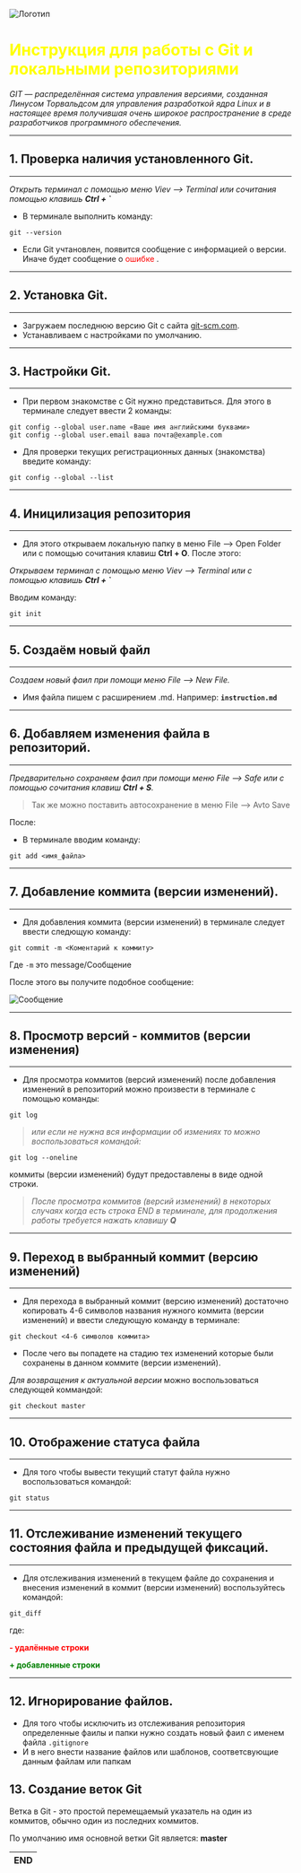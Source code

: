 ![Логотип](Git_Logo.png)
# <span style="color: yellow ">Инструкция для работы с Git и локальными репозиториями </span>

*GIT — распределённая система управления версиями, созданная Линусом Торвальдсом для управления разработкой ядра Linux и в настоящее время получившая очень широкое распространение в среде разработчиков программного обеспечения.*

----------------------------------
## 1. Проверка наличия установленного Git.
----------------------------------
_Открыть терминал с помощью меню
Viev --> Terminal или сочитания помощью клавишь **Ctrl + `**_ 
* В терминале  выполнить команду:
```
git --version
```
* Если Git учтановлен, появится сообщение с информацией о версии.
Иначе будет сообщение о <span style="color:red"> ошибке </span>.
-----------------------------------
## 2. Установка Git. 
-----------------------------------
* Загружаем последнюю версию Git с сайта [git-scm.com](https://git-scm.com/downloads).
* Устанавливаем с настройками по умолчанию. 
------------------------------------
## 3. Настройки Git.
------------------------------------
* При первом знакомстве с Git нужно представиться.
Для этого в терминале следует ввести 2 команды:

```
git config --global user.name «Ваше имя английскими буквами»
git config --global user.email ваша почта@example.com
```

* Для проверки текущих регистрационных данных (знакомства)
введите команду:


```
git config --global --list
```


--------------------------------
## 4. Иницилизация репозитория
--------------------------------
* Для этого открываем локальную папку в меню File --> Open Folder или с помощью сочитания клавиш **Ctrl + O**. После этого:

_Открываем терминал с помощью меню Viev --> Terminal или с помощью клавишь **Ctrl + `**_

Вводим команду:

```
git init
```
-----------------------------------
## 5. Создаём новый файл 
-----------------------------------
*Создаем новый фаил при помощи меню File --> New File.*

* Имя файла пишем с расширением  .md.
Например: **`instruction.md`**

------------------------------------
## 6. Добавляем изменения файла в репозиторий.
------------------------------------
_Предварительно сохраняем фаил при помощи меню File --> Safe или с помощью сочитания клавиш **Ctrl + S**._

>Так же можно поставить автосохранение в меню File --> Avto Save

После:

* В терминале вводим команду:

```
git add <имя_файла>
```
------------------------------------
## 7. Добавление коммита (версии изменений).
------------------------------------
* Для добавления коммита (версии изменений) в терминале следует ввести следющую команду:
```
git commit -m <Коментарий к коммиту>
```
Где `-m` это message/Сообщение

После этого вы получите подобное сообщение:

![Сообщение](commit.png)

------------------------------------
## 8. Просмотр версий - коммитов (версии изменения) 
------------------------------------
* Для просмотра коммитов (версий изменений) после добавления изменений в репозиторий можно произвести  в терминале с помощью команды:

```
git log
```
>*или если не нужна вся информации об измениях то можно воспользоваться командой:* 

```
git log --oneline
````
коммиты (версии изменений) будут предоставлены в виде одной строки.

> _После просмотра коммитов (версий изменений) в некоторых случаях когда есть строка END в терминале, для продолжения работы требуется нажать клавишу **Q**_

------------------------------------
## 9. Переход в выбранный коммит (версию изменений)

------------------------------------

* Для перехода в выбранный коммит (версию изменений) достаточно копировать 4-6 символов названия нужного коммита (версии изменений) и ввести следующую команду в терминале:

```
git checkout <4-6 символов коммита>
```
* После чего вы попадете на стадию тех изменений которые были сохранены в данном коммите (версии изменений).

*Для возвращения к актуальной версии* можно воспользоваться следующей коммандой:

```
git checkout master
```
-----------------------------------
## 10. Отображение статуса файла
-----------------------------------
* Для того чтобы вывести текущий статут файла нужно воспользоваться командой:

```
git status
```
------------------------------------
## 11. Отслеживание изменений текущего состояния файла и предыдущей фиксаций.
------------------------------------
* Для отслеживания изменений в текущем файле до сохранения и внесения изменений в коммит (версии изменений) воспользуйтесь командой:

```
git_diff
```
где:

**<span style="color: red "> - удалённые строки </span>**

**<span style="color: green "> + добавленные строки </span>**

--------------------------------------
## 12. Игнорирование файлов.

* Для того чтобы исключить из отслеживания репозитория определенные фаилы и папки нужно создать новый фаил с именем файла `.gitignore`
* И в него внести название файлов или шаблонов, соответсвующие данным файлам или папкам

## 13. Создание веток Git

Ветка в Git - это простой перемещаемый указатель на один из коммитов, обычно один из последних коммитов.

По умолчанию имя основной ветки Git является: **master**


|                END              |
|----------------------------------|